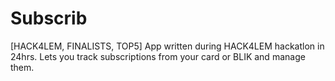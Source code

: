 # Subscrib
[HACK4LEM, FINALISTS, TOP5] App written during HACK4LEM hackatlon in 24hrs. Lets you track subscriptions from your card or BLIK and manage them.
